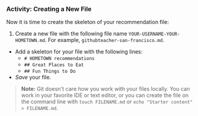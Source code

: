 ### Activity: Creating a New File

Now it is time to create the skeleton of your recommendation file:

1. Create a new file with the following file name `YOUR-USERNAME-YOUR-HOMETOWN.md`. For example, `githubteacher-san-francisco.md`.
- Add a skeleton for your file with the following lines:
  - `# HOMETOWN recommendations`
  - `## Great Places to Eat`
  - `## Fun Things to Do`
- *Save* your file.

> **Note:** Git doesn't care how you work with your files locally. You can work in your favorite IDE or text editor, or you can create the file on the command line with `touch FILENAME.md` or `echo "Starter content" > FILENAME.md`.
